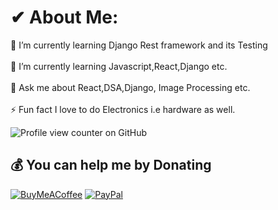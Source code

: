 # ✔ About Me:
🔭 I’m currently learning Django Rest framework and its Testing<br><br>🌱 I’m currently learning Javascript,React,Django etc.<br><br>💬 Ask me about React,DSA,Django, Image Processing etc.<br><br>⚡ Fun fact I love to do Electronics i.e hardware as well.

![Profile view counter on GitHub](https://komarev.com/ghpvc/?username=yashyc7)


  ## 💰 You can help me by Donating
  [![BuyMeACoffee](https://img.shields.io/badge/Buy%20Me%20a%20Coffee-ffdd00?style=for-the-badge&logo=buy-me-a-coffee&logoColor=black)](https://buymeacoffee.com/yashyc7) [![PayPal](https://img.shields.io/badge/PayPal-00457C?style=for-the-badge&logo=paypal&logoColor=white)](https://paypal.me/yashyc7)
